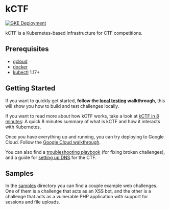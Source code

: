 # kCTF
[![GKE Deployment](https://github.com/google/kctf/workflows/GKE%20Deployment/badge.svg?branch=master)](https://github.com/google/kctf/actions?query=workflow%3A%22GKE+Deployment%22)

kCTF is a Kubernetes-based infrastructure for CTF competitions.

## Prerequisites

* [gcloud](https://cloud.google.com/sdk/install)
* [docker](https://docs.docker.com/install/)
* [kubectl](https://kubernetes.io/docs/tasks/tools/install-kubectl/) 1.17+

## Getting Started

If you want to quickly get started, **follow the [local testing](docs/local-testing.md) walkthrough**, this will show you how to build and test challenges locally.

If you want to read more about how kCTF works, take a look at [kCTF in 8 minutes](docs/introduction.md): A quick 8 minutes summary of what is kCTF and how it interacts with Kubernetes.

Once you have everything up and running, you can try deploying to Google Cloud. Follow the [Google Cloud walkthrough](docs/google-cloud.md).

You can also find a [troubleshooting playbook](docs/troubleshooting.md) (for fixing broken challenges), and a guide for [setting up DNS](docs/dns.md) for the CTF.

## Samples

In the [samples](samples) directory you can find a couple example web challenges. One of them is a challenge that acts as an XSS bot, and the other is a challenge that acts as a vulnerable PHP application with support for sessions and file uploads.

